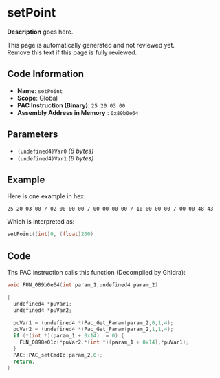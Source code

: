 # setPoint

**Description** goes here.

This page is automatically generated and not reviewed yet.<br>Remove this text if this page is fully reviewed.

## Code Information

- **Name**: `setPoint`
- **Scope**: Global
- **PAC Instruction (Binary)**: `25 20 03 00`
- **Assembly Address in Memory** : `0x89b0e64`

## Parameters

- `(undefined4)Var0` *(8 bytes)*
- `(undefined4)Var1` *(8 bytes)*

## Example

Here is one example in hex:

```25 20 03 00 / 02 00 00 00 / 00 00 00 00 / 10 00 00 00 / 00 00 48 43```

Which is interpreted as:

```c
setPoint((int)0, (float)200)
```

## Code

Ths PAC instruction calls this function (Decompiled by Ghidra):

```c
void FUN_089b0e64(int param_1,undefined4 param_2)

{
  undefined4 *puVar1;
  undefined4 *puVar2;
  
  puVar1 = (undefined4 *)Pac_Get_Param(param_2,0,1,4);
  puVar2 = (undefined4 *)Pac_Get_Param(param_2,1,1,4);
  if (*(int *)(param_1 + 0x14) != 0) {
    FUN_0898e01c(*puVar2,*(int *)(param_1 + 0x14),*puVar1);
  }
  PAC::PAC_setCmdId(param_2,0);
  return;
}
```

